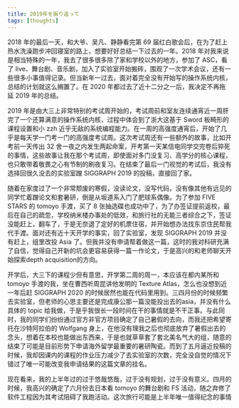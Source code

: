 ```yaml
---
title: 2019年を振り返って
tags: [thoughts]
---
```

2018 年的最后一天，和大爷、吴凡、静静看完第 69 届红白歌会后，在为了赶上热水洗澡跑步冲回寝室的路上，想要好好总结一下过去的一年。2018 年对我来说是相当特殊的一年，我去了很多很多除了家和学校以外的地方，参加了 ASC，看了 live、舞台剧、音乐剧，加入了实验室开始搬砖，围观了一次学术会议，还有一些很多小事值得记录。但当新年一过去，面对着完全没有开始写的操作系统内核，总结的计划就这么搁置了。在 2020 年都过去了近十二分之一后，我决定不再拖延 2019 年的总结。

2019 年是由大三上非常特别的考试周开始的，考试周前和室友连续通宵近一周肝完了一个还算满意的操作系统内核，过程中体会到了浙大这基于 Sword 板畸形的课程设置和小 zzh 近乎无敌的系统编程能力。在一周的高强度通宵后，开始了几乎是每天学一门考一门的高强度考试周。这次考试周还有一些额外的故事，比如开考前一天传出 32 舍一夜之内发生两起命案，开考第一天某信电同学交完卷后猝死的事情，这些故事让我在那个考试周，即使面对多门没复习、高学分的核心课程，也只敢带着敬畏之心有节制的刷夜复习。在结束了最后一门视觉的考试后，我没有选择回很久没去的实验室蹭 SIGGRAPH 2019 的投稿，直接回了家。

随着在家度过了一个非常颓废的寒假，没读论文，没写代码，没有像其他有远见的同学忙着蹭论文和套暑研，倒是从坂道系入门了肥球系偶像。为了参加 FIVE STARS 的 tomoyo 手渡，买了 8 张抽选碟也成功中了，为了办签证提前返校，最后在自己的疏忽，学校纳米楼办事处的低效，和旅行社的无能三者综合之下，签证没能赶上，翻车了，于是无奈退了定好的机票住宿，并开始想办法找东京住民帮我代手渡。面对还有近十天开学的事实，回了实验室，发现 SIGGRAPH 2019 并没有赶上，组里改投 Asia 了。但我并没有申请帮着做这一篇，这时的我对科研充满了自信，觉得自己开新的坑会更容易获得一篇一作论文，于是高兴的和老师聊天开始探索depth acquisition的方向。

开学后，大三下的课程少但有意思，开学第二周的周一，本应该在都内某所和 tomoyo 手渡的我，坐在曹西听周昆讲他发明的 Texture Atlas，怎么也没想到近一年后赶 SIGGRAPH 2020 的时候居然也能在代码里用到。三四月份的时候频繁去实验室，但老师的心思主要还是完成康公那一篇没能投出去的asia，并没有什么具体的 topic 给我做，于是乎我很长一段时间在干的事情就是不干正事。与此同时，我的同学们纷纷通过官方非官方项目确定了自己暑假的去向，而我还把希望寄托在沙特阿拉伯的 Wolfgang 身上，在他没有理我之后也彻底放弃了暑假出去的念头，想着在本校也能做出东西来，于是也就草草套了套北美名气大的组，随意的结束了可能是目前形势下申请海外留学最重要的暑研陶瓷。而到了五月逼近投稿的时候，我却因课内的课程的作业压力减少了去实验室的次数，完全没自觉的情况下错过了唯一可能改变我申请结果的这篇文章的挂名。

现在看来，我的上半年过的过于悠哉悠哉，过于没有规划，过于没有意义。四月的时候，我高兴的确定了六月份去日本看 tomoyo 的舞台剧和 FS 活动，随之弃修了软件工程因为其考试阻碍了我跑活动。这次旅行可能是上半年唯一值得纪念的事情